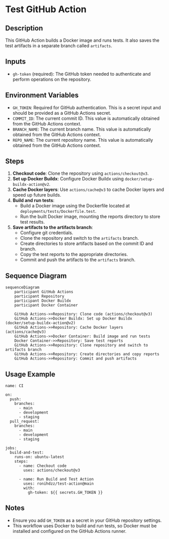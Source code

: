 # Test GitHub Action

## Description

This GitHub Action builds a Docker image and runs tests. It also saves the test artifacts in a separate branch called `artifacts`.

## Inputs

- `gh-token` (required): The GitHub token needed to authenticate and perform operations on the repository.

## Environment Variables

- `GH_TOKEN`: Required for GitHub authentication. This is a secret input and should be provided as a GitHub Actions secret.
- `COMMIT_ID`: The current commit ID. This value is automatically obtained from the GitHub Actions context.
- `BRANCH_NAME`: The current branch name. This value is automatically obtained from the GitHub Actions context.
- `REPO_NAME`: The current repository name. This value is automatically obtained from the GitHub Actions context.

## Steps

1. **Checkout code**: Clone the repository using `actions/checkout@v3`.
2. **Set up Docker Buildx**: Configure Docker Buildx using `docker/setup-buildx-action@v2`.
3. **Cache Docker layers**: Use `actions/cache@v3` to cache Docker layers and speed up future builds.
4. **Build and run tests**:
   - Build a Docker image using the Dockerfile located at `deployments/tests/Dockerfile.test`.
   - Run the built Docker image, mounting the reports directory to store test results.
5. **Save artifacts to the artifacts branch**:
   - Configure git credentials.
   - Clone the repository and switch to the `artifacts` branch.
   - Create directories to store artifacts based on the commit ID and branch.
   - Copy the test reports to the appropriate directories.
   - Commit and push the artifacts to the `artifacts` branch.

## Sequence Diagram

```mermaid
sequenceDiagram
    participant GitHub Actions
    participant Repository
    participant Docker Buildx
    participant Docker Container

    GitHub Actions->>Repository: Clone code (actions/checkout@v3)
    GitHub Actions->>Docker Buildx: Set up Docker Buildx (docker/setup-buildx-action@v2)
    GitHub Actions->>Repository: Cache Docker layers (actions/cache@v3)
    GitHub Actions->>Docker Container: Build image and run tests
    Docker Container->>Repository: Save test reports
    GitHub Actions->>Repository: Clone repository and switch to artifacts branch
    GitHub Actions->>Repository: Create directories and copy reports
    GitHub Actions->>Repository: Commit and push artifacts
```


## Usage Example


```
name: CI

on:
  push:
    branches:
      - main
      - development
      - staging
  pull_request:
    branches:
      - main
      - development
      - staging

jobs:
  build-and-test:
    runs-on: ubuntu-latest
    steps:
      - name: Checkout code
        uses: actions/checkout@v3
      
      - name: Run Build and Test Action
        uses: ronihdzz/test-action@main
        with:
          gh-token: ${{ secrets.GH_TOKEN }}
```

## Notes

* Ensure you add `GH_TOKEN` as a secret in your GitHub repository settings.
* This workflow uses Docker to build and run tests, so Docker must be installed and configured on the GitHub Actions runner.
